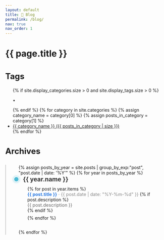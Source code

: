 ```yaml
---
layout: default
title: 📝 Blog
permalink: /blog/
nav: true
nav_order: 1
---
```


<div class="post">

  <h1><strong>{{ page.title }} </strong></h1>
  <h2 style="margin-top: 1.5em; font-size: 1.6rem;">
    <strong>Tags </strong>
  </h2>

  <div class="tag-category-list" style="text-align: left;">
    <ul class="p-0 m-0">
      {% if site.display_categories.size > 0 and site.display_tags.size > 0 %}
        <p>&bull;</p>
      {% endif %}
      {% for category in site.categories %}
        {% assign category_name = category[0] %}
        {% assign posts_in_category = category[1] %}
        <li>
          <i class="fa-solid fa-tag fa-sm"></i>
          <a href="{{ category_name | slugify | prepend: '/blog/category/' | relative_url }}">
            {{ category_name }} ({{ posts_in_category | size }})
          </a>
        </li>
      {% endfor %}
    </ul>
  </div>

  <h2 style="margin-top: 1.5em; font-size: 1.6rem;">
    <strong>Archives </strong>
  </h2>

  <style>
    .timeline {
      position: relative;
      margin: 2em 0;
      padding-left: 40px;
      border-left: 2px solid #ccc;
    }
    .timeline-entry {
      position: relative;
      padding-left: 14px;
      margin-bottom: 2em;
    }
    .timeline-entry::before {
      content: '';
      position: absolute;
      left: -16px;
      top: 3px;
      width: 14px;
      height: 14px;
      background: #4DBBD5;
      border-radius: 50%;
      border: 2px solid #fff;
      box-shadow: 0 0 6px rgba(77, 187, 213, 0.8);
      transition: transform 0.3s ease;
    }

    .timeline-entry:hover::before {
      transform: scale(1.3);
    }

    .timeline-entry h3 {
      margin: 0 0 0.5em;
      font-size: 1.2rem;
      color: #333;
    }
    .timeline-entry ul {
      margin: 0;
      padding-left: 1em;
      list-style: none;
    }
    .timeline-entry li {
      margin-bottom: 0.5em;
    }
    .timeline-entry a {
      font-weight: bold;
      text-decoration: none;
      color: #2a7ae2;
    }
    .timeline-entry a:hover {
      text-decoration: underline;
    }
    .timeline-date {
      color: #888;
      font-size: 0.9rem;
    }
  </style>

  <div class="timeline">
    {% assign posts_by_year = site.posts | group_by_exp:"post", "post.date | date: '%Y'" %}
    {% for year in posts_by_year %}
    <div class="timeline-entry">
      <h3>{{ year.name }}</h3>
      <ul>
        {% for post in year.items %}
        <li>
          <a href="{{ post.url | relative_url }}">{{ post.title }}</a>
          <span class="timeline-date">· {{ post.date | date: "%Y-%m-%d" }}</span>
          {% if post.description %}
            <div style="color: #666; font-size: 0.9rem;">{{ post.description }}</div>
          {% endif %}
        </li>
        {% endfor %}
      </ul>
    </div>
    {% endfor %}
  </div>

</div>
